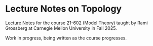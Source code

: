 # Lecture Notes on Topology

[Lecture Notes](https://thefundamentaltheor3m.github.io/ModelTheoryNotes/main.pdf) for the course 21-602 (Model Theory) taught by Rami Grossberg at Carnegie Mellon University in Fall 2025.

Work in progress, being written as the course progresses.
